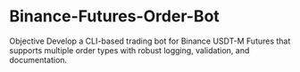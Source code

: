# Binance-Futures-Order-Bot
Objective  Develop a CLI-based trading bot for Binance USDT-M Futures that supports multiple order types  with robust logging, validation, and documentation. 
